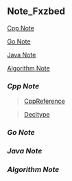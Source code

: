 ## Note_Fxzbed

[Cpp Note](#cpp-note)

[Go Note](#go-note)

[Java Note](#java-note)

[Algorithm Note](#algorithm-note)

### *__Cpp Note__*
> [CppReference](./Cpp/grammar/about%20reference%20pass/CppReference.md)

> [Decltype](./Cpp/grammar/about%20decltype/decltype.md)

>

### *__Go Note__*
>

### *__Java Note__*
>

### *__Algorithm Note__*
>
